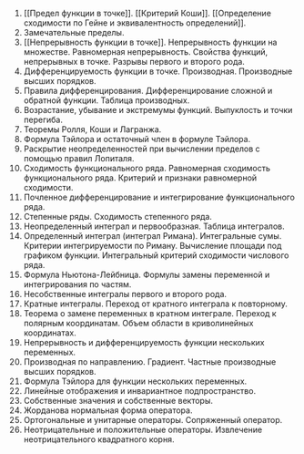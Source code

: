 1. [[Предел функции в точке]]. [[Критерий Коши]]. [[Определение сходимости по Гейне и эквивалентность определений]].
2. Замечательные пределы.
3. [[Непрерывность функции в точке]]. Непрерывность функции на множестве. Равномерная непрерывность. Свойства функций, непрерывных в точке. Разрывы первого и второго рода.
4. Дифференцируемость функции в точке. Производная. Производные высших порядков.
5. Правила дифференцирования. Дифференцирование сложной и обратной функции. Таблица производных.
6. Возрастание, убывание и экстремумы функций. Выпуклость и точки перегиба.
7. Теоремы Ролля, Коши и Лагранжа.
8. Формула Тэйлора и остаточный член в формуле Тэйлора.
9. Раскрытие неопределенностей при вычислении пределов с помощью правил Лопиталя.
10. Сходимость функционального ряда. Равномерная сходимость функционального ряда. Критерий и признаки равномерной сходимости.
11. Почленное дифференцирование и интегрирование функционального ряда.
12. Степенные ряды. Сходимость степенного ряда.
13. Неопределенный интеграл и первообразная. Таблица интегралов.
14. Определенный интеграл (интеграл Римана). Интегральные сумы. Критерии интегрируемости по Риману. Вычисление площади под графиком функции. Интегральный критерий сходимости числового ряда.
15. Формула Ньютона-Лейбница. Формулы замены переменной и интегрирования по частям.
16. Несобственные интегралы первого и второго рода.
17. Кратные интегралы. Переход от кратного интеграла к повторному.
18. Теорема о замене переменных в кратном интеграле. Переход к полярным координатам. Объем области в криволинейных координатах.
19. Непрерывность и дифференцируемость функции нескольких переменных.
20. Производная по направлению. Градиент. Частные производные высших порядков.
21. Формула Тэйлора для функции нескольких переменных.
22. Линейные отображения и инвариантное подпространство.
23. Собственные значения и собственные векторы.
24. Жорданова нормальная форма оператора.
25. Ортогональные и унитарные операторы. Сопряженный оператор.
26. Неотрицательные и положительные операторы. Извлечение неотрицательного квадратного корня.